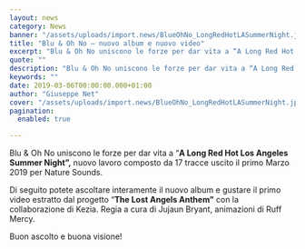 ```yaml
---
layout: news
category: News
banner: "/assets/uploads/import.news/BlueOhNo_LongRedHotLASummerNight.jpg"
title: "Blu & Oh No – nuovo album e nuovo video"
excerpt: "Blu & Oh No uniscono le forze per dar vita a “A Long Red Hot Los Angeles Summer Night”, nuovo lavoro composto da 17 tracce uscito il primo Marzo 2019 per Nature Sounds. Di seguito potete ascoltare interamente  il nuovo album e gustare il primo video estratto dal progetto  “The Lost Angels Anthem” con la [&hellip"
quote: ""
description: "Blu & Oh No uniscono le forze per dar vita a “A Long Red Hot Los Angeles Summer Night”, nuovo lavoro composto da 17 tracce uscito il primo Marzo 2019 per Nature Sounds. Di seguito potete ascoltare interamente  il nuovo album e gustare il primo video estratto dal progetto  “The Lost Angels Anthem” con la [&hellip"
keywords: ""
date: 2019-03-06T00:00:00.000+01:00
author: "Giuseppe Net"
cover: "/assets/uploads/import.news/BlueOhNo_LongRedHotLASummerNight.jpg"
pagination:
  enabled: true

---
```


Blu & Oh No uniscono le forze per dar vita a “**A Long Red Hot Los Angeles Summer Night”,** nuovo lavoro composto da 17 tracce uscito il primo Marzo 2019 per Nature Sounds.

Di seguito potete ascoltare interamente il nuovo album e gustare il primo video estratto dal progetto “**The Lost Angels Anthem”** con la collaborazione di Kezia. Regia a cura di Jujaun Bryant, animazioni di Ruff Mercy.

Buon ascolto e buona visione!